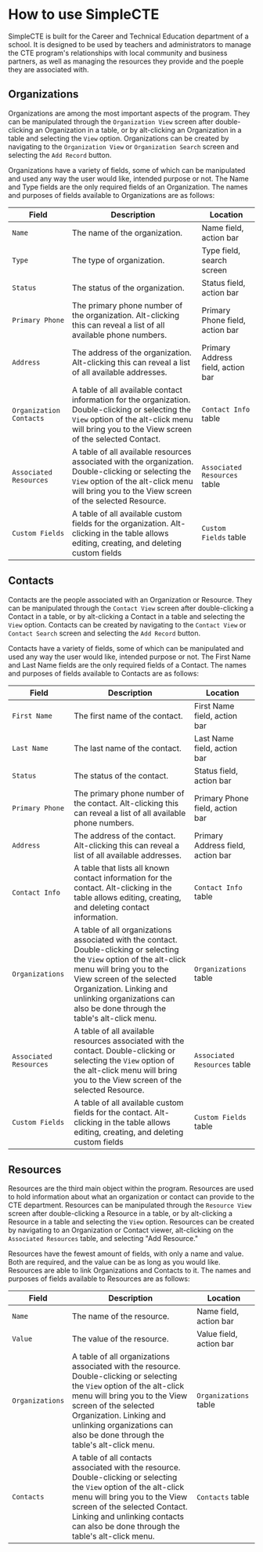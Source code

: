 # How to use SimpleCTE

SimpleCTE is built for the Career and Technical Education department of a school. It is designed to be used by teachers and administrators to manage the CTE program's relationships with local community and business partners, as well as managing the resources they provide and the poeple they are associated with. 

## Organizations
Organizations are among the most important aspects of the program. They can be manipulated through the `Organization View` screen after double-clicking an Organization in a table, or by alt-clicking an Organization in a table and selecting the `View` option. Organizations can be created by navigating to the `Organization View` or `Organization Search` screen and selecting the `Add Record` button. 

Organizations have a variety of fields, some of which can be manipulated and used any way the user would like, intended purpose or not. The Name and Type fields are the only required fields of an Organization. The names and purposes of fields available to Organizations are as follows:

| Field                   | Description                                                                                                                                                                                           | Location                          |
|-------------------------|-------------------------------------------------------------------------------------------------------------------------------------------------------------------------------------------------------|-----------------------------------|
| `Name`                  | The name of the organization.                                                                                                                                                                         | Name field, action bar            |
| `Type`                  | The type of organization.                                                                                                                                                                             | Type field, search screen         |
| `Status`                | The status of the organization.                                                                                                                                                                       | Status field, action bar          |
| `Primary Phone`         | The primary phone number of the organization. Alt-clicking this can reveal a list of all available phone numbers.                                                                                     | Primary Phone field, action bar   |
| `Address`               | The address of the organization. Alt-clicking this can reveal a list of all available addresses.                                                                                                      | Primary Address field, action bar |
| `Organization Contacts` | A table of all available contact information for the organization. Double-clicking or selecting the `View` option of the alt-click menu will bring you to the View screen of the selected Contact.    | `Contact Info` table              |
| `Associated Resources`  | A table of all available resources associated with the organization. Double-clicking or selecting the `View` option of the alt-click menu will bring you to the View screen of the selected Resource. | `Associated Resources` table      |
| `Custom Fields`         | A table of all available custom fields for the organization. Alt-clicking in the table allows editing, creating, and deleting custom fields                                                           | `Custom Fields` table             |

## Contacts
Contacts are the people associated with an Organization or Resource. They can be manipulated through the `Contact View` screen after double-clicking a Contact in a table, or by alt-clicking a Contact in a table and selecting the `View` option. Contacts can be created by navigating to the `Contact View` or `Contact Search` screen and selecting the `Add Record` button.

Contacts have a variety of fields, some of which can be manipulated and used any way the user would like, intended purpose or not. The First Name and Last Name fields are the only required fields of a Contact. The names and purposes of fields available to Contacts are as follows:

| Field                  | Description                                                                                                                                                                                                                                                                             | Location                          |
|------------------------|-----------------------------------------------------------------------------------------------------------------------------------------------------------------------------------------------------------------------------------------------------------------------------------------|-----------------------------------|
| `First Name`           | The first name of the contact.                                                                                                                                                                                                                                                          | First Name field, action bar      |
| `Last Name`            | The last name of the contact.                                                                                                                                                                                                                                                           | Last Name field, action bar       |
| `Status`               | The status of the contact.                                                                                                                                                                                                                                                              | Status field, action bar          |
| `Primary Phone`        | The primary phone number of the contact. Alt-clicking this can reveal a list of all available phone numbers.                                                                                                                                                                            | Primary Phone field, action bar   |
| `Address`              | The address of the contact. Alt-clicking this can reveal a list of all available addresses.                                                                                                                                                                                             | Primary Address field, action bar |
| `Contact Info`         | A table that lists all known contact information for the contact. Alt-clicking in the table allows editing, creating, and deleting contact information.                                                                                                                                 | `Contact Info` table              |
| `Organizations`        | A table of all organizations associated with the contact. Double-clicking or selecting the `View` option of the alt-click menu will bring you to the View screen of the selected Organization. Linking and unlinking organizations can also be done through the table's alt-click menu. | `Organizations` table             | 
| `Associated Resources` | A table of all available resources associated with the contact. Double-clicking or selecting the `View` option of the alt-click menu will bring you to the View screen of the selected Resource.                                                                                        | `Associated Resources` table      |
| `Custom Fields`        | A table of all available custom fields for the contact. Alt-clicking in the table allows editing, creating, and deleting custom fields                                                                                                                                                  | `Custom Fields` table             |

## Resources

Resources are the third main object within the program. Resources are used to hold information about what an organization or contact can provide to the CTE department. Resources can be manipulated through the `Resource View` screen after double-clicking a Resource in a table, or by alt-clicking a Resource in a table and selecting the `View` option. Resources can be created by navigating to an Organization or Contact viewer, alt-clicking on the `Associated Resources` table, and selecting "Add Resource."

Resources have the fewest amount of fields, with only a name and value. Both are required, and the value can be as long as you would like. Resources are able to link Organizations and Contacts to it. The names and purposes of fields available to Resources are as follows:

| Field           | Description                                                                                                                                                                                                                                                                              | Location                |
|-----------------|------------------------------------------------------------------------------------------------------------------------------------------------------------------------------------------------------------------------------------------------------------------------------------------|-------------------------|
| `Name`          | The name of the resource.                                                                                                                                                                                                                                                                | Name field, action bar  |
| `Value`         | The value of the resource.                                                                                                                                                                                                                                                               | Value field, action bar |
| `Organizations` | A table of all organizations associated with the resource. Double-clicking or selecting the `View` option of the alt-click menu will bring you to the View screen of the selected Organization. Linking and unlinking organizations can also be done through the table's alt-click menu. | `Organizations` table   |
| `Contacts`      | A table of all contacts associated with the resource. Double-clicking or selecting the `View` option of the alt-click menu will bring you to the View screen of the selected Contact. Linking and unlinking contacts can also be done through the table's alt-click menu.                | `Contacts` table        |
